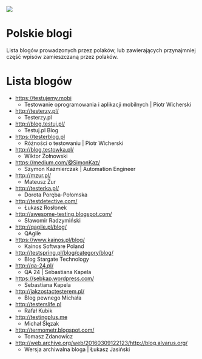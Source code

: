 [![](https://img.shields.io/badge/Facebook-%23TestowanieOprogramowania-blue.svg)](https://www.facebook.com/groups/TestowanieOprogramowania/)


# Polskie blogi

Lista blogów prowadzonych przez polaków, lub zawierających przynajmniej część wpisów zamieszczaną przez polaków.

# Lista blogów

* https://testujemy.mobi
   * Testowanie oprogramowania i aplikacji mobilnych | Piotr Wicherski
* http://testerzy.pl/
   * Testerzy.pl
* http://blog.testuj.pl/
   * Testuj.pl Blog
* https://testerblog.pl
   * Różności o testowaniu | Piotr Wicherski
* http://blog.testowka.pl/
   * Wiktor Żołnowski
* https://medium.com/@SimonKaz/
   * Szymon Kazmierczak | Automation Engineer
* http://mzur.pl/
   * Mateusz Żur
* http://testerka.pl/
   * Dorota Poręba-Połomska
* http://testdetective.com/
   * Łukasz Rosłonek
* http://awesome-testing.blogspot.com/
   * Sławomir Radzymiński
* http://qagile.pl/blog/
   * QAgile
* https://www.kainos.pl/blog/
   * Kainos Software Poland
* http://testspring.pl/blog/category/blog/
   * Blog Stargate Technology
* http://qa-24.pl/
   * QA 24 | Sebastiana Kapela
* https://sebkap.wordpress.com/
   * Sebastiana Kapela
* http://jakzostactesterem.pl/
   * Blog pewnego Michała
* http://testerslife.pl
   * Rafał Kubik
* http://testingplus.me
   * Michał Ślęzak
* http://termometr.blogspot.com/
   * Tomasz Zdanowicz
* http://web.archive.org/web/20160309122123/http://blog.alvarus.org/
   * Wersja archiwalna bloga | Łukasz Jasiński
